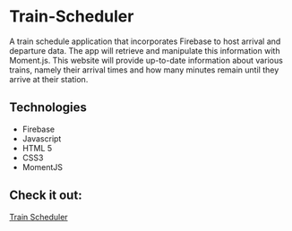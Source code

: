 # Train-Scheduler

A train schedule application that incorporates Firebase to host arrival and departure data. The app will retrieve and manipulate this information with Moment.js. This website will provide up-to-date information about various trains, namely their arrival times and how many minutes remain until they arrive at their station.

## Technologies
  * Firebase
  * Javascript
  * HTML 5
  * CSS3
  * MomentJS

## Check it out:
[Train Scheduler](https://github.com/JSierra0918/Train-Scheduler)
